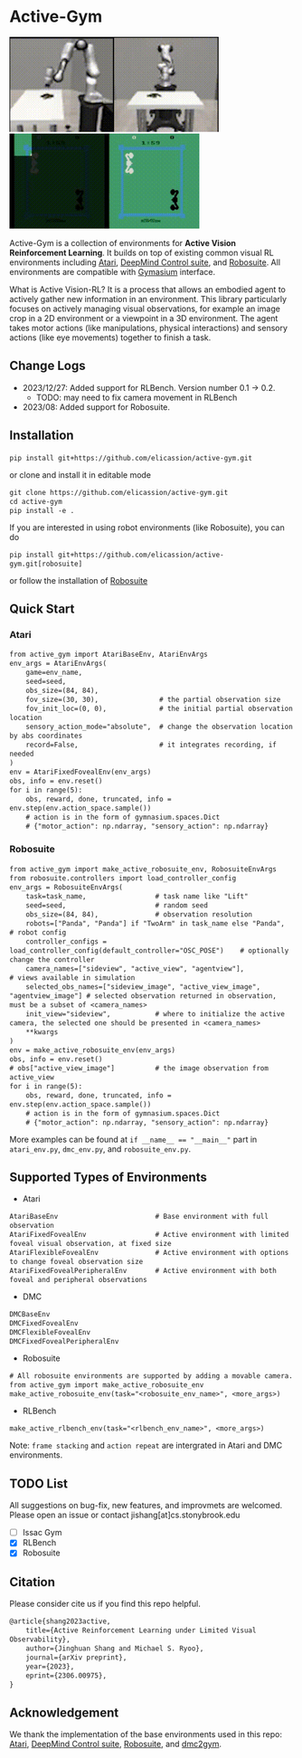 # Active-Gym

<p float="left">
    <img src="./_doc/media/wipe_sv_move_forward4.gif" height="168">
    <img src="./_doc/media/boxing_merge.gif" height="168">
</p>


Active-Gym is a collection of environments for **Active Vision Reinforcement Learning**. It builds on top of existing common visual RL environments including [Atari](https://github.com/openai/atari-py), [DeepMind Control suite](https://github.com/deepmind/dm_control), and [Robosuite](https://github.com/ARISE-Initiative/robosuite). All environments are compatible with [Gymasium](https://github.com/Farama-Foundation/Gymnasium) interface.

What is Active Vision-RL?
It is a process that allows an embodied agent to actively gather new information in an environment. This library particularly focuses on actively managing visual observations, for example an image crop in a 2D environment or a viewpoint in a 3D environment. The agent takes motor actions (like manipulations, physical interactions) and sensory actions (like eye movements) together to finish a task.

## Change Logs
- 2023/12/27: Added support for RLBench. Version number 0.1 -> 0.2.
    * TODO: may need to fix camera movement in RLBench
- 2023/08: Added support for Robosuite.

## Installation

`pip install git+https://github.com/elicassion/active-gym.git`

or clone and install it in editable mode

```
git clone https://github.com/elicassion/active-gym.git
cd active-gym
pip install -e .
```

If you are interested in using robot environments (like Robosuite), you can do
```
pip install git+https://github.com/elicassion/active-gym.git[robosuite]
```
or follow the installation of [Robosuite](https://github.com/ARISE-Initiative/robosuite)

## Quick Start
### Atari
```
from active_gym import AtariBaseEnv, AtariEnvArgs
env_args = AtariEnvArgs(
    game=env_name, 
    seed=seed, 
    obs_size=(84, 84), 
    fov_size=(30, 30),               # the partial observation size
    fov_init_loc=(0, 0),             # the initial partial observation location
    sensory_action_mode="absolute",  # change the observation location by abs coordinates
    record=False,                    # it integrates recording, if needed
)
env = AtariFixedFovealEnv(env_args)
obs, info = env.reset()
for i in range(5):
    obs, reward, done, truncated, info = env.step(env.action_space.sample())
    # action is in the form of gymnasium.spaces.Dict
    # {"motor_action": np.ndarray, "sensory_action": np.ndarray}
```

### Robosuite
```
from active_gym import make_active_robosuite_env, RobosuiteEnvArgs
from robosuite.controllers import load_controller_config
env_args = RobosuiteEnvArgs(
    task=task_name,                 # task name like "Lift"
    seed=seed,                      # random seed
    obs_size=(84, 84),              # observation resolution
    robots=["Panda", "Panda"] if "TwoArm" in task_name else "Panda",              # robot config
    controller_configs = load_controller_config(default_controller="OSC_POSE")    # optionally change the controller
    camera_names=["sideview", "active_view", "agentview"],                        # views available in simulation
    selected_obs_names=["sideview_image", "active_view_image", "agentview_image"] # selected observation returned in observation, must be a subset of <camera_names>
    init_view="sideview",           # where to initialize the active camera, the selected one should be presented in <camera_names>
    **kwargs
)
env = make_active_robosuite_env(env_args)
obs, info = env.reset()
# obs["active_view_image"]          # the image observation from active_view
for i in range(5):
    obs, reward, done, truncated, info = env.step(env.action_space.sample())
    # action is in the form of gymnasium.spaces.Dict
    # {"motor_action": np.ndarray, "sensory_action": np.ndarray}
```

More examples can be found at `if __name__ == "__main__"` part in `atari_env.py`, `dmc_env.py`, and `robosuite_env.py`.

## Supported Types of Environments
- Atari
```
AtariBaseEnv                        # Base environment with full observation
AtariFixedFovealEnv                 # Active environment with limited foveal visual observation, at fixed size
AtariFlexibleFovealEnv              # Active environment with options to change foveal observation size
AtariFixedFovealPeripheralEnv       # Active environment with both foveal and peripheral observations
```

- DMC
```
DMCBaseEnv
DMCFixedFovealEnv
DMCFlexibleFovealEnv
DMCFixedFovealPeripheralEnv
```

- Robosuite
```
# All robosuite environments are supported by adding a movable camera.
from active_gym import make_active_robosuite_env
make_active_robosuite_env(task="<robosuite_env_name>", <more_args>)
```

- RLBench
```
make_active_rlbench_env(task="<rlbench_env_name>", <more_args>)
```

Note: `frame stacking` and `action repeat` are intergrated in Atari and DMC environments.

## TODO List
All suggestions on bug-fix, new features, and improvmets are welcomed. Please open an issue or contact jishang\[at\]cs.stonybrook.edu
- [ ] Issac Gym
- [x] RLBench
- [x] Robosuite

## Citation
Please consider cite us if you find this repo helpful.
```
@article{shang2023active,
    title={Active Reinforcement Learning under Limited Visual Observability},
    author={Jinghuan Shang and Michael S. Ryoo},
    journal={arXiv preprint},
    year={2023},
    eprint={2306.00975},
}
```

## Acknowledgement
We thank the implementation of the base environments used in this repo: [Atari](https://github.com/openai/atari-py), [DeepMind Control suite](https://github.com/deepmind/dm_control), [Robosuite](https://github.com/ARISE-Initiative/robosuite), and [dmc2gym](https://github.com/denisyarats/dmc2gym).
